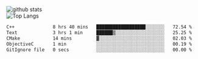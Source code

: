 ![github stats](https://github-readme-stats.vercel.app/api?username=AndreFerreira5&show_icons=true&theme=dark&count_private=true)
<br>
![Top Langs](https://github-readme-stats.vercel.app/api/top-langs/?username=AndreFerreira5&layout=compact&theme=dark)
<br>
<!--START_SECTION:waka-->

```txt
C++              8 hrs 40 mins   ██████████████████░░░░░░░   72.54 %
Text             3 hrs 1 min     ██████▒░░░░░░░░░░░░░░░░░░   25.25 %
CMake            14 mins         ▓░░░░░░░░░░░░░░░░░░░░░░░░   02.03 %
ObjectiveC       1 min           ░░░░░░░░░░░░░░░░░░░░░░░░░   00.19 %
GitIgnore file   0 secs          ░░░░░░░░░░░░░░░░░░░░░░░░░   00.00 %
```

<!--END_SECTION:waka-->
